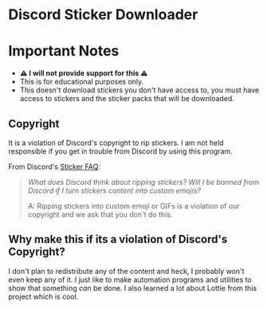 # Discord Sticker Downloader

# Important Notes

- **⚠ I will not provide support for this ⚠**
- This is for educational purposes only.
- This doesn't download stickers you don't have access to, you must have access to stickers and the sticker packs that will be downloaded.

## Copyright

It is a violation of Discord's copyright to rip stickers. I am not held responsible if you get in trouble from Discord by using this program.

From Discord's [Sticker FAQ](https://dis.gd/stickersfaq):

> _What does Discord think about ripping stickers? Will I be banned from Discord if I turn stickers content into custom emojis?_
>
> A: Ripping stickers into custom emoji or GIFs is a violation of our copyright and we ask that you don't do this.

## Why make this if its a violation of Discord's Copyright?

I don't plan to redistribute any of the content and heck, I probably won't even keep any of it. I just like to make automation programs and utilities to show that something _can_ be done. I also learned a lot about Lottie from this project which is cool.
